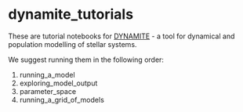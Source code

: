 # dynamite_tutorials

These are tutorial notebooks for [DYNAMITE](https://github.com/dynamics-of-stellar-systems/dynamite_release/) - a tool for dynamical and population modelling of stellar systems.

We suggest running them in the following order:

1. running_a_model
2. exploring_model_output
3. parameter_space
4. running_a_grid_of_models
